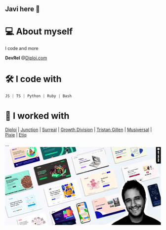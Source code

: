 ## Javi here 👋

# 💻 About myself <a name="brief-portfolio"></a>
I code and more

**DevRel** @[Diploi.com](https://diploi.com)

# 🛠 I code with <a name="languages"></a>
```javascript
JS | TS | Python | Ruby | Bash
```

# 🚀 I worked with <a name="clients"></a>
[Diploi](https://diploi.com/) | [Junction](https://www.hackjunction.com/) | [Surreal](https://eatsurreal.co.uk/) | [Growth Division](http://growth-division.com/) | [Tristan Gillen](https://www.tristangillen.com/) | [Musiversal](https://www.musiversal.com/) | [Pixie](https://www.usepixie.com/) | [Etiq](https://etiq.ai/)

...
<a href="http://enddesign.co/">
  <img src="./assets/img/wickathou-javi.png" alt="A banner showcasing the style of my code+dev agency, The End Design Co.">
</a>
